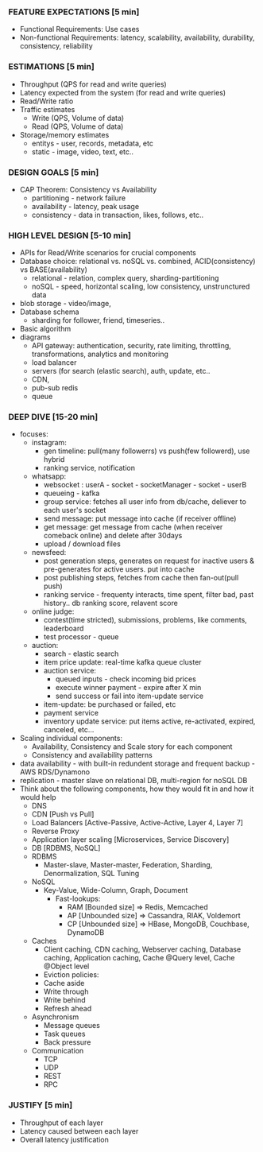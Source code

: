 ### FEATURE EXPECTATIONS [5 min]
- Functional Requirements: Use cases
- Non-functional Requirements: latency, scalability, availability, durability, consistency, reliability
### ESTIMATIONS [5 min]
- Throughput (QPS for read and write queries)
- Latency expected from the system (for read and write queries)
- Read/Write ratio
- Traffic estimates
  - Write (QPS, Volume of data)
  - Read  (QPS, Volume of data)
- Storage/memory estimates
  - entitys - user, records, metadata, etc
  - static - image, video, text, etc..
### DESIGN GOALS [5 min]
- CAP Theorem: Consistency vs Availability  
  - partitioning - network failure
  - availability - latency, peak usage
  - consistency - data in transaction, likes, follows, etc..
### HIGH LEVEL DESIGN [5-10 min]
- APIs for Read/Write scenarios for crucial components
- Database choice: relational vs. noSQL vs. combined, ACID(consistency) vs BASE(availability)
  - relational - relation, complex query, sharding-partitioning
  - noSQL - speed, horizontal scaling, low consistency, unstrunctured data
- blob storage - video/image,
- Database schema
  - sharding for follower, friend, timeseries..
- Basic algorithm
- diagrams
  - API gateway: authentication, security, rate limiting, throttling, transformations, analytics and monitoring
  - load balancer
  - servers (for search (elastic search), auth, update, etc..
  - CDN,
  - pub-sub redis
  - queue
### DEEP DIVE [15-20 min]
- focuses:
  - instagram:
    - gen timeline: pull(many followerrs) vs push(few followerd), use hybrid
    - ranking service, notification
  - whatsapp:
    - websocket : userA - socket - socketManager - socket - userB
    - queueing  - kafka
    - group service: fetches all user info from db/cache, deliever to each user's socket
    - send message: put message into cache (if receiver offline)
    - get message: get message from cache (when receiver comeback online) and delete after 30days
    - upload / download files
  - newsfeed:
    - post generation steps, generates on request for inactive users & pre-generates for active users.  put into cache
    - post publishing steps, fetches from cache then fan-out(pull push)
    - ranking service - frequenty interacts, time spent, filter bad, past history.. db ranking score, relavent score
  - online judge:
    - contest(time stricted), submissions, problems, like comments, leaderboard
    - test processor - queue
  - auction:
    - search - elastic search
    - item price update: real-time kafka queue cluster
    - auction service:
      - queued inputs - check incoming bid prices
      - execute winner payment - expire after X min
      - send success or fail into item-update service
    - item-update: be purchased or failed, etc
    - payment service
    - inventory update service: put items active, re-activated, expired, canceled, etc...
- Scaling individual components: 
  - Availability, Consistency and Scale story for each component
  - Consistency and availability patterns
- data availability - with built-in redundent storage and frequent backup - AWS RDS/Dynamono
- replication - master slave on relational DB, multi-region for noSQL DB
- Think about the following components, how they would fit in and how it would help
  - DNS
  - CDN [Push vs Pull]
  - Load Balancers [Active-Passive, Active-Active, Layer 4, Layer 7]
  - Reverse Proxy
  - Application layer scaling [Microservices, Service Discovery]
  - DB [RDBMS, NoSQL]
   - RDBMS 
     - Master-slave, Master-master, Federation, Sharding, Denormalization, SQL Tuning
   - NoSQL
     - Key-Value, Wide-Column, Graph, Document
       - Fast-lookups:
         - RAM  [Bounded size] => Redis, Memcached
         - AP [Unbounded size] => Cassandra, RIAK, Voldemort
         - CP [Unbounded size] => HBase, MongoDB, Couchbase, DynamoDB
   - Caches
     - Client caching, CDN caching, Webserver caching, Database caching, Application caching, Cache @Query level, Cache @Object level
     - Eviction policies:
      - Cache aside
      - Write through
      - Write behind
      - Refresh ahead
  - Asynchronism
    - Message queues
    - Task queues
    - Back pressure
  - Communication
    - TCP
    - UDP
    - REST
    - RPC
### JUSTIFY [5 min]
- Throughput of each layer
- Latency caused between each layer
- Overall latency justification
